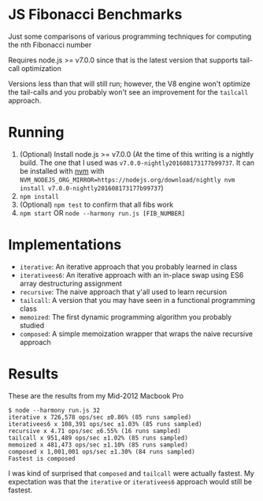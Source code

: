 # JS Fibonacci Benchmarks

Just some comparisons of various programming techniques for computing the nth Fibonacci number

Requires node.js >= v7.0.0 since that is the latest version that supports tail-call optimization

Versions less than that will still run; however, the V8 engine won't optimize the tail-calls and you probably won't see an improvement for the `tailcall` approach.

# Running
1. (Optional) Install node.js >= v7.0.0 (At the time of this writing is a nightly build. The one that I used was `v7.0.0-nightly201608173177b99737`. It can be installed with [nvm](https://github.com/creationix/nvm) with `NVM_NODEJS_ORG_MIRROR=https://nodejs.org/download/nightly nvm install v7.0.0-nightly201608173177b99737`)
2. `npm install`
3. (Optional) `npm test` to confirm that all fibs work
4. `npm start` OR `node --harmony run.js [FIB_NUMBER]`

# Implementations
- `iterative`: An iterative approach that you probably learned in class
- `iterativees6`: An iterative approach with an in-place swap using ES6 array destructuring assignment
- `recursive`: The naive approach that y'all used to learn recursion
- `tailcall`: A version that you may have seen in a functional programming class
- `memoized`: The first dynamic programming algorithm you probably studied
- `composed`: A simple memoization wrapper that wraps the naive recursive approach

# Results
These are the results from my Mid-2012 Macbook Pro

```
$ node --harmony run.js 32
iterative x 726,578 ops/sec ±0.86% (85 runs sampled)
iterativees6 x 108,391 ops/sec ±1.03% (85 runs sampled)
recursive x 4.71 ops/sec ±6.55% (16 runs sampled)
tailcall x 951,489 ops/sec ±1.02% (85 runs sampled)
memoized x 481,473 ops/sec ±1.10% (85 runs sampled)
composed x 1,001,001 ops/sec ±1.30% (84 runs sampled)
Fastest is composed
```

I was kind of surprised that `composed` and `tailcall` were actually fastest. My expectation was that the `iterative` or `iterativees6` approach would still be fastest.

